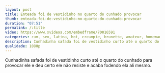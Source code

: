 ```yaml
---
layout: post
title: Enteada foi de vestidinho no quarto do cunhado provocar
thumb: enteada-foi-de-vestidinho-no-quarto-do-cunhado-provocar
duration: "07:51"
permalink: /:title
video: https://www.xvideos.com/embedframe/70016591
categories: cum, sex, latina, hot, creampie, brunette, amateur, homemade, fuck, young, big-ass, horny, big-cock, black-cock
description: Cunhadinha safada foi de vestidinho curto até o quarto do cunhado para provocar ele e deu certo ele não resiste e acaba fodendo ela ali mesmo.
qualidade: 1080p
---
```

Cunhadinha safada foi de vestidinho curto até o quarto do cunhado para provocar ele e deu certo ele não resiste e acaba fodendo ela ali mesmo.